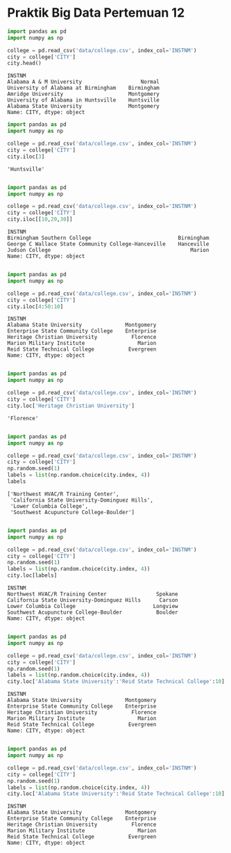 # Praktik Big Data Pertemuan 12


```python
import pandas as pd
import numpy as np
```


```python
college = pd.read_csv('data/college.csv', index_col='INSTNM')
city = college['CITY']
city.head()
```




    INSTNM
    Alabama A & M University                   Normal
    University of Alabama at Birmingham    Birmingham
    Amridge University                     Montgomery
    University of Alabama in Huntsville    Huntsville
    Alabama State University               Montgomery
    Name: CITY, dtype: object



```python
import pandas as pd
import numpy as np
```


```python
college = pd.read_csv('data/college.csv', index_col='INSTNM')
city = college['CITY']
city.iloc[3]
```




    'Huntsville'




```python

```


```python
import pandas as pd
import numpy as np
```


```python
college = pd.read_csv('data/college.csv', index_col='INSTNM')
city = college['CITY']
city.iloc[[10,20,30]]
```




    INSTNM
    Birmingham Southern College                            Birmingham
    George C Wallace State Community College-Hanceville    Hanceville
    Judson College                                             Marion
    Name: CITY, dtype: object




```python

```


```python
import pandas as pd
import numpy as np
```


```python
college = pd.read_csv('data/college.csv', index_col='INSTNM')
city = college['CITY']
city.iloc[4:50:10]
```




    INSTNM
    Alabama State University              Montgomery
    Enterprise State Community College    Enterprise
    Heritage Christian University           Florence
    Marion Military Institute                 Marion
    Reid State Technical College           Evergreen
    Name: CITY, dtype: object




```python

```


```python
import pandas as pd
import numpy as np
```


```python
college = pd.read_csv('data/college.csv', index_col='INSTNM')
city = college['CITY']
city.loc['Heritage Christian University']
```




    'Florence'




```python

```


```python
import pandas as pd
import numpy as np
```


```python
college = pd.read_csv('data/college.csv', index_col='INSTNM')
city = college['CITY']
np.random.seed(1)
labels = list(np.random.choice(city.index, 4))
labels
```




    ['Northwest HVAC/R Training Center',
     'California State University-Dominguez Hills',
     'Lower Columbia College',
     'Southwest Acupuncture College-Boulder']




```python

```


```python
import pandas as pd
import numpy as np
```


```python
college = pd.read_csv('data/college.csv', index_col='INSTNM')
city = college['CITY']
np.random.seed(1)
labels = list(np.random.choice(city.index, 4))
city.loc[labels]
```




    INSTNM
    Northwest HVAC/R Training Center                Spokane
    California State University-Dominguez Hills      Carson
    Lower Columbia College                         Longview
    Southwest Acupuncture College-Boulder           Boulder
    Name: CITY, dtype: object




```python

```


```python
import pandas as pd
import numpy as np
```


```python
college = pd.read_csv('data/college.csv', index_col='INSTNM')
city = college['CITY']
np.random.seed(1)
labels = list(np.random.choice(city.index, 4))
city.loc['Alabama State University':'Reid State Technical College':10]
```




    INSTNM
    Alabama State University              Montgomery
    Enterprise State Community College    Enterprise
    Heritage Christian University           Florence
    Marion Military Institute                 Marion
    Reid State Technical College           Evergreen
    Name: CITY, dtype: object




```python

```



```python
import pandas as pd
import numpy as np
```


```python
college = pd.read_csv('data/college.csv', index_col='INSTNM')
city = college['CITY']
np.random.seed(1)
labels = list(np.random.choice(city.index, 4))
city.loc['Alabama State University':'Reid State Technical College':10]
```




    INSTNM
    Alabama State University              Montgomery
    Enterprise State Community College    Enterprise
    Heritage Christian University           Florence
    Marion Military Institute                 Marion
    Reid State Technical College           Evergreen
    Name: CITY, dtype: object




```python

```

